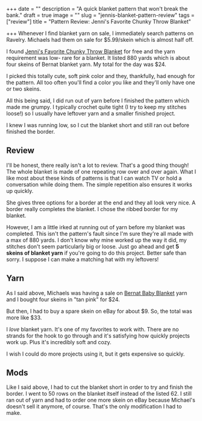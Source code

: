 +++
date = ""
description = "A quick blanket pattern that won't break the bank."
draft = true
image = ""
slug = "jennis-blanket-pattern-review"
tags = ["review"]
title = "Pattern Review: Jenni's Favorite Chunky Throw Blanket"

+++
Whenever I find blanket yarn on sale, I immediately search patterns on Ravelry. Michaels had them on sale for $5.99/skein which is almost half off.

I found [Jenni's Favorite Chunky Throw Blanket](http://byjennidesigns.blogspot.com/2016/12/jennisfavoritechunkythrowblanket.html) for free and the yarn requirement was low- rare for a blanket. It listed 880 yards which is about four skeins of Bernat blanket yarn. My total for the day was $24.

I picked this totally cute, soft pink color and they, thankfully, had enough for the pattern. All too often you'll find a color you like and they'll only have one or two skeins.

All this being said, I did run out of yarn before I finished the pattern which made me grumpy. I typically crochet quite tight (I try to keep my stitches loose!) so I usually have leftover yarn and a smaller finished project.

I knew I was running low, so I cut the blanket short and still ran out before finished the border.

## Review

I'll be honest, there really isn't a lot to review. That's a good thing though! The whole blanket is made of one repeating row over and over again. What I like most about these kinds of patterns is that I can watch TV or hold a conversation while doing them. The simple repetition also ensures it works up quickly.

She gives three options for a border at the end and they all look very nice. A border really completes the blanket. I chose the ribbed border for my blanket.

However, I am a little irked at running out of yarn before my blanket was completed. This isn't the pattern's fault since I'm sure they're all made with a max of 880 yards. I don't know why mine worked up the way it did, my stitches don't seem particularly big or loose. Just go ahead and get **5 skeins of blanket yarn** if you're going to do this project. Better safe than sorry. I suppose I can make a matching hat with my leftovers!

## Yarn

As I said above, Michaels was having a sale on [Bernat Baby Blanket](https://www.michaels.com/bernat-baby-blanket-yarn/M20003611.html?dwvar_M20003611_size=10.5%20oz&dwvar_M20003611_color=Light%20Sky) yarn and I bought four skeins in "tan pink" for $24.

But then, I had to buy a spare skein on eBay for about $9. So, the total was more like $33.

I _love_ blanket yarn. It's one of my favorites to work with. There are no strands for the hook to go through and it's satisfying how quickly projects work up. Plus it's incredibly soft and cozy.

I wish I could do more projects using it, but it gets expensive so quickly.

## Mods

Like I said above, I had to cut the blanket short in order to try and finish the border. I went to 50 rows on the blanket itself instead of the listed 62. I still ran out of yarn and had to order one more skein on eBay because Michael's doesn't sell it anymore, of course. That's the only modification I had to make.